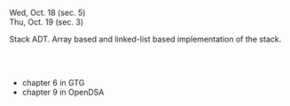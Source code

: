 
<div class="lecture1">

<!--
<div class="lecture1">
<div class="lecture2">
<div class="recitation">
<div class="important">
-->
<div class="column_date">

 <br> 
Wed, Oct. 18 (sec. 5) <br>
Thu, Oct. 19 (sec. 3)  



</div>

<div class="column_materials">
<p markdown="block">

Stack ADT. Array based and linked-list based implementation of the stack.



<br><br>


</p>
</div>

<div class="column_assign">
<p markdown="block">

* chapter 6 in GTG
* chapter 9 in OpenDSA


</p>
</div>
    
</div>
